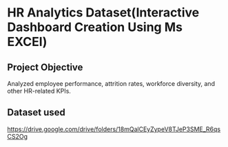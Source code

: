 # HR Analytics Dataset(Interactive Dashboard Creation Using Ms EXCEl)
## Project Objective
Analyzed employee performance, attrition rates, workforce diversity, and other HR-related KPIs.
## Dataset used
https://drive.google.com/drive/folders/18mQalCEyZypeV8TJeP3SME_R6qsCS2Og
